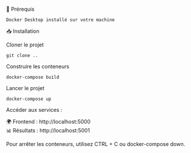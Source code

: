 📌 Prérequis

    Docker Desktop installé sur votre machine

📥 Installation

  Cloner le projet

    git clone ..

Construire les conteneurs

    docker-compose build

Lancer le projet

    docker-compose up

Accéder aux services :

🌍 Frontend : http://localhost:5000  
📊 Résultats : http://localhost:5001

Pour arrêter les conteneurs, utilisez CTRL + C ou docker-compose down.
